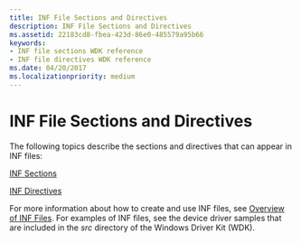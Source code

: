 ```yaml
---
title: INF File Sections and Directives
description: INF File Sections and Directives
ms.assetid: 22183cd8-fbea-423d-86e0-485579a95b66
keywords:
- INF file sections WDK reference
- INF file directives WDK reference
ms.date: 04/20/2017
ms.localizationpriority: medium
---
```


# INF File Sections and Directives





The following topics describe the sections and directives that can appear in INF files:

[INF Sections](inf-sections.md)

[INF Directives](inf-directives.md)

For more information about how to create and use INF files, see [Overview of INF Files](overview-of-inf-files.md). For examples of INF files, see the device driver samples that are included in the *src* directory of the Windows Driver Kit (WDK).

 

 





